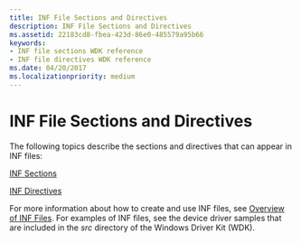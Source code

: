 ```yaml
---
title: INF File Sections and Directives
description: INF File Sections and Directives
ms.assetid: 22183cd8-fbea-423d-86e0-485579a95b66
keywords:
- INF file sections WDK reference
- INF file directives WDK reference
ms.date: 04/20/2017
ms.localizationpriority: medium
---
```


# INF File Sections and Directives





The following topics describe the sections and directives that can appear in INF files:

[INF Sections](inf-sections.md)

[INF Directives](inf-directives.md)

For more information about how to create and use INF files, see [Overview of INF Files](overview-of-inf-files.md). For examples of INF files, see the device driver samples that are included in the *src* directory of the Windows Driver Kit (WDK).

 

 





